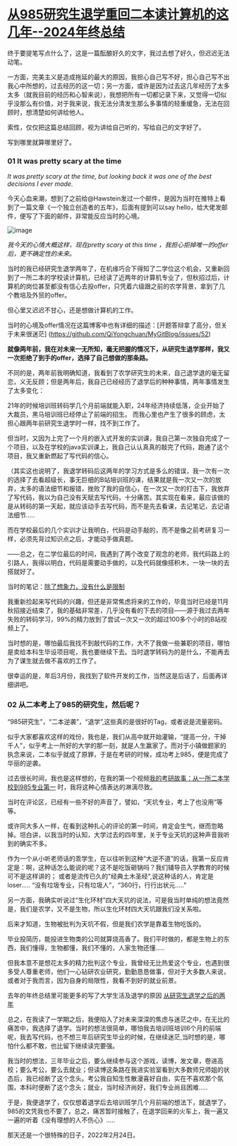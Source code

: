# [从985研究生退学重回二本读计算机的这几年--2024年终总结](https://github.com/QiYongchuan/MyGitBlog/issues/110)

终于要提笔写点什么了，这是一篇酝酿好久的文字，我过去想了好久，但迟迟无法动笔。

一方面，完美主义是造成拖延的最大的原因，我担心自己写不好，担心自己写不出我心中所想的，过去经历的这一切；另一方面，或许是因为过去这几年经历了太多太多（就我目前的经历和心智来说），我想把所有一切都记录下来，又觉得一切似乎没那么有价值，对于我来说，我无法分清发生那么多事情的轻重缓急，无法在回顾时，想清楚如何讲给他人。

索性，仅仅把这篇总结回顾，视为讲给自己听的，写给自己的文字好了。

写到哪里就算哪里好了。


### 01   It was pretty scary at the time

_It was pretty scary at the time, but looking back it was one of the best decisions I ever made._

今天心血来潮，想到了之前给@Hawstein发过一个邮件，是因为当时在推特上看到了一篇文章《一个独立创造者的五年》，后面有提到可以say hello，给大佬发邮件，便写了下面的邮件，非常能反应当时的心境。

![image](https://github.com/user-attachments/assets/4aacd0c3-1fa2-454e-9fe6-7532f1185d53)


_我今天的心情大概这样，现在pretty scary at  this time ，我担心拒掉唯一的offer后，更不确定性的未来。_



当时的我已经研究生退学两年了，在机缘巧合下得知了二学位这个机会，又重新回到了一所二本的学校读计算机，已经读了近两年的计算机专业了，但秋招过后，计算机的岗位甚至都没有信心去投offer，只凭着六级跟之前的农学背景，拿到了几个教培及外贸的offer。

但心里又迟迟不甘心，还是想做计算机的工作。

当时的心境及offer情况在这篇博客中也有详细的描述：[开题答辩拿了高分，但关于未来很迷茫] (https://github.com/QiYongchuan/MyGitBlog/issues/52)

**就像两年前，我在对未来一无所知，毫无把握的情况下，从研究生退学那样，我又一次拒绝了到手的offer，选择了自己想做的那条路。**

不同的是，两年前我明确知道，我看到了农学研究生的未来，自己退学退的毫无留恋，义无反顾；但是两年后，我自己已经经历了退学后的种种事情，两年事情发生了太多变化：

21年的时候培训班转码学几个月前端就能入职，24年经济持续低落，企业开始了大裁员，黑马培训班已经停止了前端的招生。
而我心里也产生了很多的顾虑，太担心跟两年前研究生退学时一样，找不到工作了。

但当时，又因为上完了一个月的嵌入式开发的实训课，我自己第一次独自完成了一个项目，以及在学校的java实训课上，我自己认认真真的敲完了代码，跑通了这个项目，我又重新燃起了写代码的信心。

（其实这也说明了，我退学转码后这两年的学习方式是多么的错误，我一次有一次的选择了去看超级长，事无巨细的B站培训班的课，结果就是我一次又一次的放弃，太多的语法细节和报错，挫败了我的自信心，在一次又一次的打击下，我放弃了写代码，我以为自己没有天赋去写代码，十分痛苦。其实现在看来，最应该做的是从转码的第一天起，就应该动手去写代码，而不是先去看课，去记笔记，去记语法细节.....

而在学校最后的几个实训才让我明白，代码是动手敲的，而不是像之前考研复习一样，必须先背过知识点之后，才能动手做真题。

——总之，在二学位最后的时间，我遇到了两个改变了观念的老师，我代码路上的引路人，我得以明白，代码是需要动手做的，以及代码就像搭积木，一块一块的去搭就好了。

当时的笔记：[除了想象力，没有什么是限制](https://github.com/QiYongchuan/MyGitBlog/issues/50)

我重新捡起来写代码的兴趣，但还是非常焦虑将来的工作的，毕竟当时已经是11月秋招接近结束了，我的基础非常差，几乎没有看的下去的项目——源于我过去两年失败的转码学习，99%的精力放到了尝试一次又一次的超过100多个小时的B站视频上了。

当时想的是，哪怕最后我找不到敲代码的工作，大不了我做一些兼职的项目，哪怕是卖给本科生毕设项目呢，我也要继续下去。当时退学转码为的是什么，不能再去为了谋生就去做不喜欢的工作了。


很幸运的是，年后3月份，我找到了软件开发的工作，当然这是后话了，后面再详细讲吧。


### 02 从二本考上了985的研究生，然后呢？

“985研究生”，“二本逆袭”，“退学”,这些真的是很好的Tag，或者说是流量密码。

似乎大家都喜欢这样的戏份，我也是，我们从高中就开始灌输，“提高一分，干掉千人”，似乎考上一所好的大学的那一刻，就是人生赢家了。而对于小镇做题家的执念来说，二本似乎就成了原罪，于是在考研的时候，成功考上985，便是完成了华丽的逆袭。

过去很长时间，我也是这样想的，在我的第一个视频[我的考研故事：从一所二本学校到985专业第一](https://www.bilibili.com/video/BV14S4y1T77G/) 时，我将这种心情表达的淋漓尽致。

当时在评论区，已经有一些不好的声音了，譬如，“天坑专业，考上了也没用”等等。

或许同大多人一样，在看到这种扎心的评论的第一时间，肯定会生气，继而忽略掉。坦白讲，以我当时的认知，大学过去的四年里，关于专业天坑的这种声音我听到的确实不多。

作为一个从小听老师话的乖学生，在以往听到这种“大逆不道”的话，我第一反应肯定是：啊，这种话怎么能说的呢？这不是吃饭砸锅吗？我们辅导员入学教育的时候可不是这样讲的； 或者是流传已久的"经典土木圣经",说这种话的人，肯定是loser.....
“没有垃圾专业，只有垃圾人”，“360行，行行出状元....."

另一方面，我确实听说过“生化环材”四大天坑的说法，可是我当时单纯的想法竟然是，我们是农学，又不是生物，所以生化环材四大天坑跟我们没关系啦。

后来才知道，生物被批判为天坑不假，但是我们农学是靠着生物吃饭的。

毕业投简历，能投进生物类的公司就算烧高香了。我们平时做的，都是生物上的东西，我们懂得，生物都懂，我们不懂的，人家生物还懂.....


但我本意不是想花太多的精力批判这个专业，我曾经无比热爱这个专业，也遇到很多受人尊重老师，他们一心钻研农业研究，勤勤恳恳做事，但对于大多数人来说，或者对于我而言，因为自身的局限性，我看不到好的就业前景。

去年的年终总结里可能更多的写了大学生活及退学的原因
[从研究生退学之后的两年](https://github.com/QiYongchuan/MyGitBlog/issues/84)


总之，在我读了一学期之后，我便陷入了对未来深深的焦虑与迷茫之中，在无比的痛苦中，我选择了退学。当时的想法很简单，哪怕我去培训班培训6个月的前端呢，我去写代码，也不想三年后研究生毕业的时候，在继续迷茫,当时想的是，哪怕什么都不敢，也比留下继续读完要强。

我当时的想法，三年毕业之后，要么继续参与这个游戏，读博，发文章，卷进高校；要么考公，要么去就业；但读博这条路在我进实验室看到大多数师兄师姐的状态后，我已经断了这个念头。考公我自知生性散漫喜好自由，实在不喜欢那个氛围，本科时便断了这个念头；就业，当时经济尚好，我们专业尚且困难.....


于是，我便退学了，仅仅想着退学后去培训班学几个月前端的想法下，就退学了，985的文凭我也不要了，总之，痛苦暂时接触了，在退学回来的火车上，我一遍又一遍的听着《没有理想的人不伤心》.....

那天还是一个很特殊的日子，2022年2月24日。




